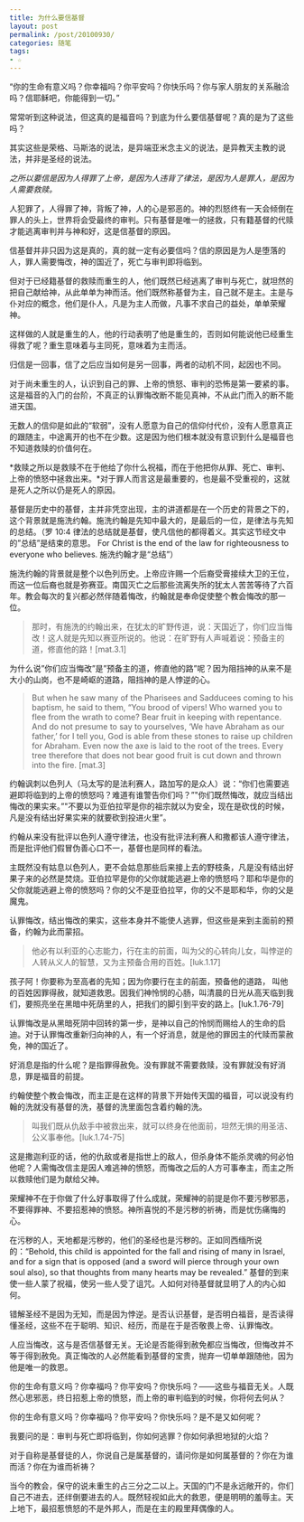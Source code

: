 ```yaml
---
title: 为什么要信基督
layout: post
permalink: /post/20100930/
categories: 随笔
tags:
- ☆
---
```


“你的生命有意义吗？你幸福吗？你平安吗？你快乐吗？你与家人朋友的关系融洽吗？信耶稣吧，你能得到一切。”

常常听到这种说法，但这真的是福音吗？到底为什么要信基督呢？真的是为了这些吗？

其实这些是荣格、马斯洛的说法，是异端亚米念主义的说法，是异教天主教的说法，并非是圣经的说法。

*之所以要信是因为人得罪了上帝，是因为人违背了律法，是因为人是罪人，是因为人需要救赎。*

人犯罪了，人得罪了神，背叛了神，人的心是邪恶的。神的烈怒终有一天会倾倒在罪人的头上，世界将会受最终的审判。只有基督是唯一的拯救，只有籍基督的代赎才能逃离审判并与神和好，这是信基督的原因。

信基督并非只因为这是真的，真的就一定有必要信吗？信的原因是为人是堕落的人，罪人需要悔改，神的国近了，死亡与审判即将临到。

但对于已经籍基督的救赎而重生的人，他们既然已经逃离了审判与死亡，就坦然的把自己献给神，从此单单为神而活。他们既然称基督为主，自己就不是主。主是与仆对应的概念，他们是仆人，凡是为主人而做，凡事不求自己的益处，单单荣耀神。

这样做的人就是重生的人，他的行动表明了他是重生的，否则如何能说他已经重生得救了呢？重生意味着与主同死，意味着为主而活。

归信是一回事，信了之后应当如何是另一回事，两者的动机不同，起因也不同。

对于尚未重生的人，认识到自己的罪、上帝的愤怒、审判的恐怖是第一要紧的事。这是福音的入门的台阶，不真正的认罪悔改断不能见真神，不从此门而入的断不能进天国。

无数人的信仰是如此的“软弱”，没有人愿意为自己的信仰付代价，没有人愿意真正的跟随主，中途离开的也不在少数。这是因为他们根本就没有意识到什么是福音也不知道救赎的价值何在。

*救赎之所以是救赎不在于他给了你什么祝福，而在于他把你从罪、死亡、审判、上帝的愤怒中拯救出来。*对于罪人而言这是最重要的，也是最不受重视的，这就是死人之所以仍是死人的原因。

基督是历史中的基督，主并非凭空出现，主的讲道都是在一个历史的背景之下的，这个背景就是施洗约翰。施洗约翰是先知中最大的，是最后的一位，是律法与先知的总结。（罗 10:4 律法的总结就是基督，使凡信他的都得着义。其实这节经文中的”总结”是结束的意思。 For Christ is the end of the law for righteousness to everyone who believes. 施洗约翰才是“总结”）  
  
施洗约翰的背景就是整个以色列历史。上帝应许赐一个后裔受膏接续大卫的王位，而这一位后裔也就是弥赛亚。南国灭亡之后那些流离失所的犹太人苦苦等待了六百年。教会每次的复兴都必然伴随着悔改，约翰就是奉命促使整个教会悔改的那一位。

> 那时，有施洗的约翰出来，在犹太的旷野传道，说：天国近了，你们应当悔改！这人就是先知以赛亚所说的。他说：在旷野有人声喊着说：预备主的道，修直他的路！[mat.3.1]

为什么说”你们应当悔改”是”预备主的道，修直他的路”呢？因为阻挡神的从来不是大小的山岗，也不是崎岖的道路，阻挡神的是人悖逆的心。

> But when he saw many of the Pharisees and Sadducees coming to his baptism, he said to them, “You brood of vipers! Who warned you to flee from the wrath to come?
Bear fruit in keeping with repentance.
And do not presume to say to yourselves, ‘We have Abraham as our father,’ for I tell you, God is able from these stones to raise up children for Abraham.
Even now the axe is laid to the root of the trees. Every tree therefore that does not bear good fruit is cut down and thrown into the fire.
[mat.3]

约翰讽刺以色列人（马太写的是法利赛人，路加写的是众人）说：“你们也需要逃避即将临到的上帝的愤怒吗？难道有谁警告你们吗？”"你们既然悔改，就应当结出悔改的果实来。”"不要以为亚伯拉罕是你的祖宗就以为安全，现在是砍伐的时候，凡是没有结出好果实来的就要砍到投进火里”。

约翰从来没有批评以色列人遵守律法，也没有批评法利赛人和撒都该人遵守律法，而是批评他们假冒伪善心口不一，基督也是同样的看法。

主既然没有姑息以色列人，更不会姑息那些后来接上去的野枝条，凡是没有结出好果子来的必然是焚烧。亚伯拉罕是你的父你就能逃避上帝的愤怒吗？耶和华是你的父你就能逃避上帝的愤怒吗？你的父不是亚伯拉罕，你的父不是耶和华，你的父是魔鬼。

认罪悔改，结出悔改的果实，这些本身并不能使人逃罪，但这些是来到主面前的预备，约翰为此而蒙招。

> 他必有以利亚的心志能力，行在主的前面，叫为父的心转向儿女，叫悖逆的人转从义人的智慧，又为主预备合用的百姓。[luk.1.17]

>
孩子阿！你要称为至高者的先知；因为你要行在主的前面，预备他的道路， 叫他的百姓因罪得赦，就知道救恩。因我们神怜悯的心肠，叫清晨的日光从高天临到我们，要照亮坐在黑暗中死荫里的人，把我们的脚引到平安的路上。[luk.1.76-79]

认罪悔改是从黑暗死阴中回转的第一步，是神以自己的怜悯而赐给人的生命的启迪。对于认罪悔改重新归向神的人，有一个好消息，就是他的罪因主的代赎而蒙赦免，神的国近了。

好消息是指的什么呢？是指罪得赦免。没有罪就不需要救赎，没有罪就没有好消息，罪是福音的前提。

约翰使整个教会悔改，而主正是在这样的背景下开始传天国的福音，可以说没有约翰的洗就没有基督的洗，基督的洗里面包含着约翰的洗。

> 叫我们既从仇敌手中被救出来，就可以终身在他面前，坦然无惧的用圣洁、公义事奉他。[luk.1.74-75]

这是撒迦利亚的话，他的仇敌或者是指世上的敌人，但杀身体不能杀灵魂的何必怕他呢？人需悔改信主是因人难逃神的愤怒，而悔改之后的人方可事奉主，而主之所以救赎他们是为献给父神。

荣耀神不在于你做了什么好事取得了什么成就，荣耀神的前提是你不要污秽邪恶，不要得罪神、不要招惹神的愤怒。神所喜悦的不是污秽的祈祷，而是忧伤痛悔的心。

在污秽的人，天地都是污秽的，他们的圣经也是污秽的。正如同西缅所说的：“Behold, this child is appointed for the fall and rising of many in Israel, and for a sign that is opposed (and a sword will pierce through your own soul also), so that thoughts from many hearts may be revealed.” 基督的到来使一些人蒙了祝福，使另一些人受了诅咒。人如何对待基督就显明了人的内心如何。

错解圣经不是因为无知，而是因为悖逆。是否认识基督，是否明白福音，是否读得懂圣经，这些不在于聪明、知识、经历，而是在于是否敬畏上帝、认罪悔改。

人应当悔改，这与是否信基督无关。无论是否能得到赦免都应当悔改，但悔改并不等于得到赦免。真正悔改的人必然能看到基督的宝贵，抛弃一切单单跟随他，因为他是唯一的救恩。

你的生命有意义吗？你幸福吗？你平安吗？你快乐吗？——这些与福音无关。人既然心思邪恶，终日招惹上帝的愤怒，而上帝的审判临到的时候，你将何去何从？

你的生命有意义吗？你幸福吗？你平安吗？你快乐吗？是不是又如何呢？

我要问的是：审判与死亡即将临到，你如何逃罪？你如何承担地狱的火焰？

对于自称是基督徒的人，你说自己是属基督的，请问你是如何属基督的？你在为谁而活？你在为谁而祈祷？

当今的教会，保守的说未重生的占三分之二以上。天国的门不是永远敞开的，你们自己不进去，还绊倒要进去的人。既然轻视如此大的救恩，便是明明的羞辱主。天上地下，最招惹愤怒的不是外邦人，而是在主的殿里拜偶像的人。


